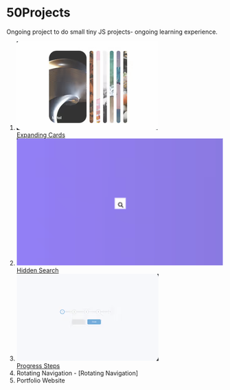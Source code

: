 # 50Projects

Ongoing project to do small tiny JS projects- ongoing learning experience.

1. <a>![Expanding Cards](/expanding_cards/thumbnail.png)</a> <br />
   [Expanding Cards](https://hilarious-tulumba-826e9c.netlify.app/)
2. <a>![Hidden Search](/hidden_search/thumbnail.png)</a> <br />
   [Hidden Search](https://tourmaline-tulumba-eec86b.netlify.app/)
3. <a>![Progress Steps](/progress_steps/thumbnail.png)</a> <br />
   [Progress Steps](https://inquisitive-kashata-5341ee.netlify.app)
4. Rotating Navigation - [Rotating Navigation]
5. Portfolio Website
